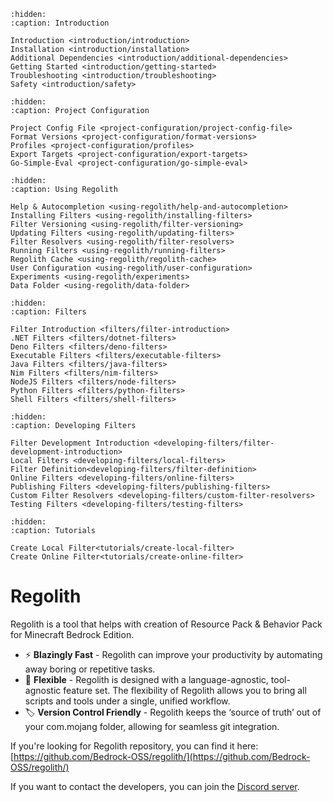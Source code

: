 ```{toctree}
:hidden:
:caption: Introduction

Introduction <introduction/introduction>
Installation <introduction/installation>
Additional Dependencies <introduction/additional-dependencies>
Getting Started <introduction/getting-started>
Troubleshooting <introduction/troubleshooting>
Safety <introduction/safety>
```

```{toctree}
:hidden:
:caption: Project Configuration

Project Config File <project-configuration/project-config-file>
Format Versions <project-configuration/format-versions>
Profiles <project-configuration/profiles>
Export Targets <project-configuration/export-targets>
Go-Simple-Eval <project-configuration/go-simple-eval>
```

```{toctree}
:hidden:
:caption: Using Regolith

Help & Autocompletion <using-regolith/help-and-autocompletion>
Installing Filters <using-regolith/installing-filters>
Filter Versioning <using-regolith/filter-versioning>
Updating Filters <using-regolith/updating-filters>
Filter Resolvers <using-regolith/filter-resolvers>
Running Filters <using-regolith/running-filters>
Regolith Cache <using-regolith/regolith-cache>
User Configuration <using-regolith/user-configuration>
Experiments <using-regolith/experiments>
Data Folder <using-regolith/data-folder>

```

```{toctree}
:hidden:
:caption: Filters

Filter Introduction <filters/filter-introduction>
.NET Filters <filters/dotnet-filters>
Deno Filters <filters/deno-filters>
Executable Filters <filters/executable-filters>
Java Filters <filters/java-filters>
Nim Filters <filters/nim-filters>
NodeJS Filters <filters/node-filters>
Python Filters <filters/python-filters>
Shell Filters <filters/shell-filters>
```

```{toctree}
:hidden:
:caption: Developing Filters

Filter Development Introduction <developing-filters/filter-development-introduction>
Local Filters <developing-filters/local-filters>
Filter Definition<developing-filters/filter-definition>
Online Filters <developing-filters/online-filters>
Publishing Filters <developing-filters/publishing-filters>
Custom Filter Resolvers <developing-filters/custom-filter-resolvers>
Testing Filters <developing-filters/testing-filters>
```

```{toctree}
:hidden:
:caption: Tutorials

Create Local Filter<tutorials/create-local-filter>
Create Online Filter<tutorials/create-online-filter>
```

# Regolith
Regolith is a tool that helps with creation of Resource Pack & Behavior Pack for Minecraft Bedrock Edition.

- ⚡️ **Blazingly Fast** - Regolith can improve your productivity by automating away boring or repetitive tasks.
- 🧩 **Flexible** - Regolith is designed with a language-agnostic, tool-agnostic feature set. The flexibility of Regolith allows you to bring all scripts and tools under a single, unified workflow.
- 🏷️ **Version Control Friendly** - Regolith keeps the ‘source of truth’ out of your com.mojang folder, allowing for seamless git integration.


If you're looking for Regolith repository, you can find it here: [https://github.com/Bedrock-OSS/regolith/](https://github.com/Bedrock-OSS/regolith/)

If you want to contact the developers, you can join the [Discord server](https://discord.gg/UQ82Qrean7).
